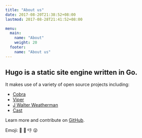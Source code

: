 ```yaml
---
title: "About us"
date: 2017-08-20T21:38:52+08:00
lastmod: 2017-08-28T21:41:52+08:00

menu: 
  main:
    name: "About"
    weight: 20
  footer:
    name: "About us"
---
```


## Hugo is a static site engine written in Go.


It makes use of a variety of open source projects including:

* [Cobra](https://github.com/spf13/cobra)
* [Viper](https://github.com/spf13/viper)
* [J Walter Weatherman](https://github.com/spf13/jWalterWeatherman)
* [Cast](https://github.com/spf13/cast)

Learn more and contribute on [GitHub](https://github.com/gohugoio).

Emoji: :cherries: :shit: :-1: :stuck_out_tongue_winking_eye:
